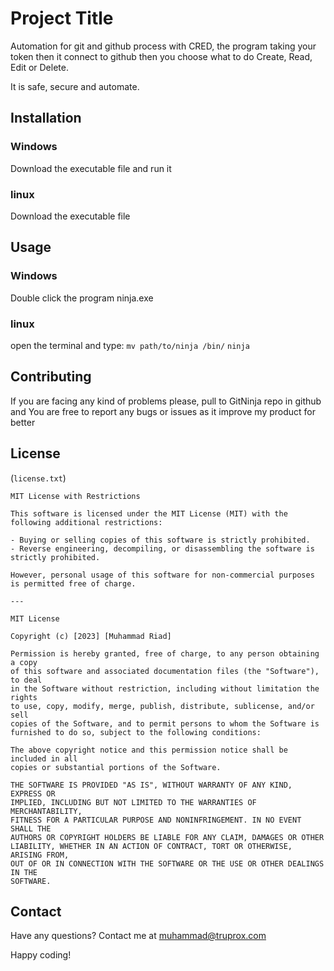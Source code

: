 # Project Title

Automation for git and github process with CRED, the program taking your token then it connect to github then you choose what to do Create, Read, Edit or Delete.

It is safe, secure and automate.

## Installation

### Windows
Download the executable file and run it

### linux
Download the executable file 

## Usage
### Windows
Double click the program ninja.exe

### linux
open the terminal and type:
    `mv path/to/ninja /bin/`
    `ninja`

## Contributing

If you are facing any kind of problems please, pull to GitNinja repo in github and
You are free to report any bugs or issues as it improve my product for better

## License

(`license.txt`)
```
MIT License with Restrictions

This software is licensed under the MIT License (MIT) with the following additional restrictions:

- Buying or selling copies of this software is strictly prohibited.
- Reverse engineering, decompiling, or disassembling the software is strictly prohibited.

However, personal usage of this software for non-commercial purposes is permitted free of charge.

---

MIT License

Copyright (c) [2023] [Muhammad Riad]

Permission is hereby granted, free of charge, to any person obtaining a copy
of this software and associated documentation files (the "Software"), to deal
in the Software without restriction, including without limitation the rights
to use, copy, modify, merge, publish, distribute, sublicense, and/or sell
copies of the Software, and to permit persons to whom the Software is
furnished to do so, subject to the following conditions:

The above copyright notice and this permission notice shall be included in all
copies or substantial portions of the Software.

THE SOFTWARE IS PROVIDED "AS IS", WITHOUT WARRANTY OF ANY KIND, EXPRESS OR
IMPLIED, INCLUDING BUT NOT LIMITED TO THE WARRANTIES OF MERCHANTABILITY,
FITNESS FOR A PARTICULAR PURPOSE AND NONINFRINGEMENT. IN NO EVENT SHALL THE
AUTHORS OR COPYRIGHT HOLDERS BE LIABLE FOR ANY CLAIM, DAMAGES OR OTHER
LIABILITY, WHETHER IN AN ACTION OF CONTRACT, TORT OR OTHERWISE, ARISING FROM,
OUT OF OR IN CONNECTION WITH THE SOFTWARE OR THE USE OR OTHER DEALINGS IN THE
SOFTWARE.
```

## Contact

Have any questions? Contact me at muhammad@truprox.com

Happy coding!

